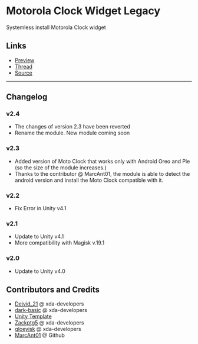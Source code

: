 # Motorola Clock Widget Legacy
Systemless install Motorola Clock widget

## Links
- [Preview](https://lh3.googleusercontent.com/mxg0KHsP3otydflPn2ZX33OimQdbvAf27a5-h39RlxX6ycngEOKQ_WamTahBAsBfGcbGPt7A0siMX6LzJrVgIQc21tp9Bm1_DGKNagRevApXNo3kJpsO0bG0Vjj9xVB5Wt52EIKhbGKFI_RRKIuIXMqReLt5OeqJQj0JsQ4LwuPIZPsY41WHRC5w1TPyLzhuleXRQ5iwrK8_6Nn8lC26quTpJruEi_JDXFsLp_czMn05QoShMjalRKEUF71n_JEz_Wd-XTd1GzAcGVqtJ_0jp2QS0lbFUBvdublPO1XO86WDqXYarg6YZpRqIBqRfL_rpS6oeFUUx_D9Wq_xEBIl-kk6-b4RE2mqCFPU2Uc8CS023fLAJdiB-9y_zX7kQscOzqyJjCCKOh2XXP0jsXbF64zsppD-LOmV6eAICVu2bDlDKLF1sc80CS1ffqFMCp-PLKlyvNE_xnqTx6XW2_nfRilD1pU0NxmVhNV7pdPQPMDLJICTwBk7rRouXSDuLOmKf7GaFVMya9vZBYDnv1OnX4_zknJ-dAs71ftY-fEtOM_uQ3PR9ZQKmlN0U0c6o6gqAov_82wKWoWYnC23KaNX73jeoSV49rmvqM_0Rp7E7NRAgagU97YPktQWf6zGEwfsk1VIC_4lnqAHPYauI84mpjLyv8d00zW3DPquS0ugqnZxbO-42W8_S0zGhg=w325-h577-no)
- [Thread](https://forum.xda-developers.com/apps/magisk/module-moto-clock-widget-t3858180)
- [Source](https://github.com/Magisk-Modules-Repo/motoclockwidget)

---
## Changelog
### v2.4
- The changes of version 2.3 have been reverted
- Rename the module. New module coming soon
### v2.3
- Added version of Moto Clock that works only with Android Oreo and Pie (so the size of the module increases.)
- Thanks to the contributor @ MarcAnt01, the module is able to detect the android version and install the Moto Clock compatible with it.
### v2.2
- Fix Error in Unity v4.1
### v2.1
- Update to Unity v4.1
- More compatibility with Magisk v.19.1
### v2.0
- Update to Unity v4.0


## Contributors and Credits
- [Deivid_21](https://forum.xda-developers.com/member.php?u=7201331) @ xda-developers
- [dark-basic](https://forum.xda-developers.com/member.php?u=7922511) @ xda-developers
- [Unity Template](https://github.com/Zackptg5/Unity)
- [Zackptg5](https://forum.xda-developers.com/member.php?u=6037748) @ xda-developers
- [gloeyisk](https://forum.xda-developers.com/member.php?u=8350043) @ xda-developers
- [MarcAnt01](https://github.com/MarcAnt01) @ Github

